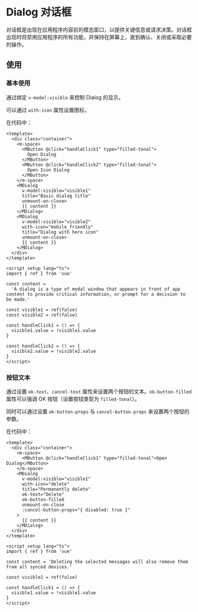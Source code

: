 # Dialog 对话框

对话框是出现在应用程序内容前的模态窗口，以提供关键信息或请求决策。对话框出现时将禁用应用程序的所有功能，并保持在屏幕上，直到确认、关闭或采取必要的操作。


## 使用

### 基本使用

通过绑定 `v-model:visible` 来控制 Dialog 的显示。

可以通过 `with-icon` 属性设置图标。

<ClientOnly>
<dialog-use></dialog-use>
</ClientOnly>

在代码中：
```vue
<template>
  <div class="container">
    <m-space>
      <MButton @click="handleClick1" type="filled-tonal">
        Open Dialog
      </MButton>
      <MButton @click="handleClick2" type="filled-tonal">
        Open Icon Dialog
      </MButton>
    </m-space>
    <MDialog 
      v-model:visible="visible1" 
      title="Basic dialog title" 
      unmount-on-close>
      {{ content }}
    </MDialog>
    <MDialog 
      v-model:visible="visible2" 
      with-icon="mobile_friendly" 
      title="Dialog with hero icon" 
      unmount-on-close>
      {{ content }}
    </MDialog>
  </div>
</template>

<script setup lang="ts">
import { ref } from 'vue'

const content =
  'A dialog is a type of modal window that appears in front of app content to provide critical information, or prompt for a decision to be made.'

const visible1 = ref(false)
const visible2 = ref(false)

const handleClick1 = () => {
  visible1.value = !visible1.value
}

const handleClick2 = () => {
  visible2.value = !visible2.value
}
</script>
```

### 按钮文本 

通过设置 `ok-text`、`cancel-text` 属性来设置两个按钮的文本。`ok-button-filled` 属性可以强调 OK 按钮（设置按钮类型为 `filled-tonal`）。

同时可以通过设置 `ok-button-props` 与 `cancel-button-props` 来设置两个按钮的参数。

<ClientOnly>
<dialog-btn></dialog-btn>
</ClientOnly>

在代码中：
```vue
<template>
  <div class="container">
    <m-space>
      <MButton @click="handleClick1" type="filled-tonal">Open Dialog</MButton>
    </m-space>
    <MDialog
      v-model:visible="visible1"
      with-icon="delete"
      title="Permanently delete"
      ok-text="Delete"
      ok-button-filled
      unmount-on-close
      :cancel-button-props="{ disabled: true }"
    >
      {{ content }}
    </MDialog>
  </div>
</template>

<script setup lang="ts">
import { ref } from 'vue'

const content = 'Deleting the selected messages will also remove them from all synced devices.'

const visible1 = ref(false)

const handleClick1 = () => {
  visible1.value = !visible1.value
}
</script>
```